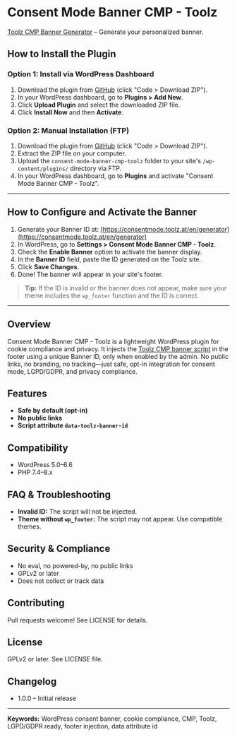 # Consent Mode Banner CMP - Toolz

[Toolz CMP Banner Generator](https://consentmode.toolz.at/en/generator) – Generate your personalized banner.

## How to Install the Plugin

### Option 1: Install via WordPress Dashboard
1. Download the plugin from [GitHub](https://github.com/Toolz-at/consent-mode-banner-cmp-toolz) (click "Code > Download ZIP").
2. In your WordPress dashboard, go to **Plugins > Add New**.
3. Click **Upload Plugin** and select the downloaded ZIP file.
4. Click **Install Now** and then **Activate**.

### Option 2: Manual Installation (FTP)
1. Download the plugin from [GitHub](https://github.com/Toolz-at/consent-mode-banner-cmp-toolz) (click "Code > Download ZIP").
2. Extract the ZIP file on your computer.
3. Upload the `consent-mode-banner-cmp-toolz` folder to your site's `/wp-content/plugins/` directory via FTP.
4. In your WordPress dashboard, go to **Plugins** and activate "Consent Mode Banner CMP - Toolz".

---

## How to Configure and Activate the Banner

1. Generate your Banner ID at: [https://consentmode.toolz.at/en/generator](https://consentmode.toolz.at/en/generator)
2. In WordPress, go to **Settings > Consent Mode Banner CMP - Toolz**.
3. Check the **Enable Banner** option to activate the banner display.
4. In the **Banner ID** field, paste the ID generated on the Toolz site.
5. Click **Save Changes**.
6. Done! The banner will appear in your site's footer.

> **Tip:** If the ID is invalid or the banner does not appear, make sure your theme includes the `wp_footer` function and the ID is correct.

---

## Overview

Consent Mode Banner CMP - Toolz is a lightweight WordPress plugin for cookie compliance and privacy. It injects the [Toolz CMP banner script](https://cdn.toolz.at/banner-cmp.js) in the footer using a unique Banner ID, only when enabled by the admin. No public links, no branding, no tracking—just safe, opt-in integration for consent mode, LGPD/GDPR, and privacy compliance.

## Features

- **Safe by default (opt-in)**
- **No public links**
- **Script attribute `data-toolz-banner-id`**

## Compatibility

- WordPress 5.0–6.6
- PHP 7.4–8.x

## FAQ & Troubleshooting

- **Invalid ID:** The script will not be injected.
- **Theme without `wp_footer`:** The script may not appear. Use compatible themes.

## Security & Compliance

- No eval, no powered-by, no public links
- GPLv2 or later
- Does not collect or track data

## Contributing

Pull requests welcome! See LICENSE for details.

## License

GPLv2 or later. See LICENSE file.

## Changelog

- 1.0.0 – Initial release

---

**Keywords:** WordPress consent banner, cookie compliance, CMP, Toolz, LGPD/GDPR ready, footer injection, data attribute id
